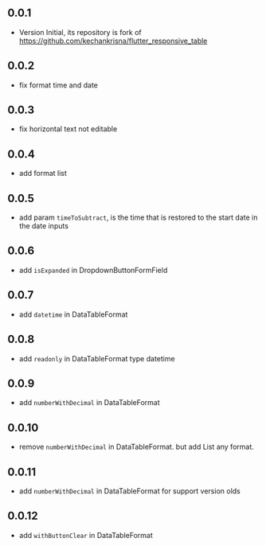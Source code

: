 ## 0.0.1

- Version Initial, its repository is fork of https://github.com/kechankrisna/flutter_responsive_table

## 0.0.2

- fix format time and date

## 0.0.3

- fix horizontal text not editable

## 0.0.4

- add format list

## 0.0.5

- add param `timeToSubtract`, is the time that is restored to the start date in the date inputs

## 0.0.6

- add `isExpanded` in DropdownButtonFormField

## 0.0.7

- add `datetime` in DataTableFormat

## 0.0.8

- add `readonly` in DataTableFormat type datetime

## 0.0.9

- add `numberWithDecimal` in DataTableFormat

## 0.0.10

- remove `numberWithDecimal` in DataTableFormat. but add List<TextInputFormatter> any format.

## 0.0.11

- add `numberWithDecimal` in DataTableFormat for support version olds

## 0.0.12

- add `withButtonClear` in DataTableFormat
